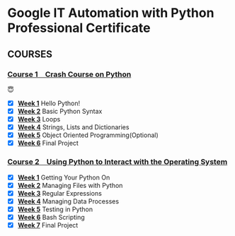 # Google IT Automation with Python Professional Certificate

## COURSES

### [Course 1&emsp;Crash Course on Python](Course1/)
:innocent:
- [x] [**Week 1**](Course1/Week1) Hello Python!
- [x] [**Week 2**](Course1/Week2) Basic Python Syntax
- [x] [**Week 3**](Course1/Week3) Loops
- [x] [**Week 4**](Course1/Week4) Strings, Lists and Dictionaries
- [x] [**Week 5**](Course1/Week_5) Object Oriented Programming(Optional)
- [x] [**Week 6**](Course1/Week6) Final Project

### [Course 2&emsp;Using Python to Interact with the Operating System](Course_2/)

- [x] [**Week 1**](Course2/Week1) Getting Your Python On
- [x] [**Week 2**](Course2/Week2) Managing Files with Python
- [x] [**Week 3**](Course2/Week3) Regular Expressions
- [x] [**Week 4**](Course2/Week4) Managing Data Processes
- [x] [**Week 5**](Course2/Week5) Testing in Python
- [x] [**Week 6**](Course2/Week6) Bash Scripting
- [x] [**Week 7**](Course2/Week7) Final Project
